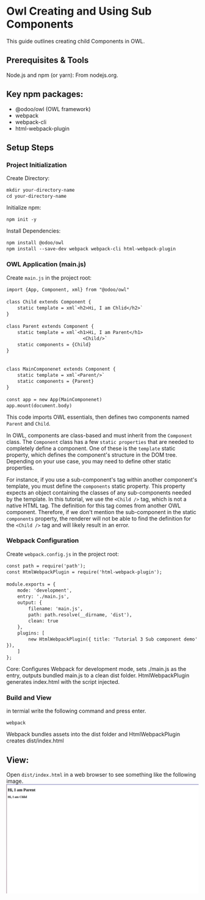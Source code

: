 # Owl Creating and Using Sub Components

This guide outlines creating child Components in OWL.

## Prerequisites & Tools
Node.js and npm (or yarn): From nodejs.org.

## Key npm packages:
- @odoo/owl (OWL framework)
- webpack
- webpack-cli
- html-webpack-plugin

## Setup Steps

### Project Initialization

Create Directory:
```
mkdir your-directory-name
cd your-directory-name
```

Initialize npm:
```
npm init -y
```
Install Dependencies:
```
npm install @odoo/owl
npm install --save-dev webpack webpack-cli html-webpack-plugin
```

### OWL Application (main.js)

Create `main.js` in the project root:
```
import {App, Component, xml} from "@odoo/owl"

class Child extends Component {
    static template = xml`<h2>Hi, I am Chlid</h2>`
}

class Parent extends Component {
    static template = xml`<h1>Hi, I am Parent</h1>
                            <Child/>`
    static components = {Child}
}


class MainComponenet extends Component {
    static template = xml`<Parent/>`
    static components = {Parent}
}

const app = new App(MainComponenet)
app.mount(document.body)
```
This code imports OWL essentials, then defines two components named `Parent` and `Child`.

In OWL, components are class-based and must inherit from the `Component` class. The `Component` class has a few `static properties` that are needed to completely define a component. One of these is the `template` static property, which defines the component's structure in the DOM tree. Depending on your use case, you may need to define other static properties.

For instance, if you use a sub-component's tag within another component's template, you must define the `components` static property. This property expects an object containing the classes of any sub-components needed by the template. In this tutorial, we use the `<Child />` tag, which is not a native HTML tag. The definition for this tag comes from another OWL component. Therefore, if we don't mention the sub-component in the static `components` property, the renderer will not be able to find the definition for the `<Child />` tag and will likely result in an error.

### Webpack Configuration

Create `webpack.config.js` in the project root:
```
const path = require('path');
const HtmlWebpackPlugin = require('html-webpack-plugin');

module.exports = {
    mode: 'development',
    entry: './main.js',
    output: {
        filename: 'main.js',
        path: path.resolve(__dirname, 'dist'),
        clean: true
    },
    plugins: [
        new HtmlWebpackPlugin({ title: 'Tutorial 3 Sub component demo' }),
    ]
};
```
Core: Configures Webpack for development mode, sets ./main.js as the entry, outputs bundled main.js to a clean dist folder. HtmlWebpackPlugin generates index.html with the script injected.

### Build and View

in termial write the following command and press enter.
```
webpack
```

Webpack bundles assets into the dist folder and HtmlWebpackPlugin creates dist/index.html

## View:
Open `dist/index.html` in a web browser to see something like the following image.
![Tutorial 3 Demo](./../misc/demo-tutorial-3.png)